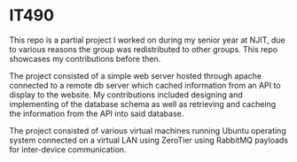 # IT490

This repo is a partial project I worked on during my senior year at NJIT, due to various reasons the group was redistributed to other groups. This repo showcases my contributions before then.

The project consisted of a simple web server hosted through apache connected to a remote db server which cached information from an API to display to the website. My contributions included designing and implementing of the database schema as well as retrieving and cacheing the information from the API into said database.

The project consisted of various virtual machines running Ubuntu operating system connected on a virtual LAN using ZeroTier using RabbitMQ payloads for inter-device communication.
